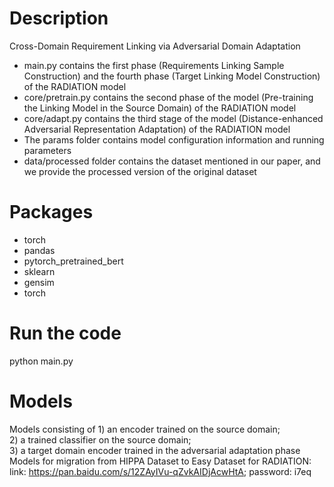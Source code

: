 # Description
Cross-Domain Requirement Linking via Adversarial Domain Adaptation

- main.py contains the first phase (Requirements Linking Sample Construction) and the fourth phase (Target Linking Model Construction) of the RADIATION model
- core/pretrain.py contains the second phase of the model (Pre-training the Linking Model in the Source Domain) of the RADIATION model
- core/adapt.py contains the third stage of the model (Distance-enhanced Adversarial Representation Adaptation) of the RADIATION model
- The params folder contains model configuration information and running parameters
- data/processed folder contains the dataset mentioned in our paper, and we provide the processed version of the original dataset

# Packages
- torch
- pandas
- pytorch_pretrained_bert
- sklearn
- gensim
- torch

# Run the code
python main.py 

# Models
Models consisting of 1) an encoder trained on the source domain;  
2) a trained classifier on the source domain;  
3) a target domain encoder trained in the adversarial adaptation phase  
Models for migration from HIPPA Dataset to Easy Dataset for RADIATION:  
link: https://pan.baidu.com/s/12ZAyIVu-qZvkAIDjAcwHtA; password: i7eq 



